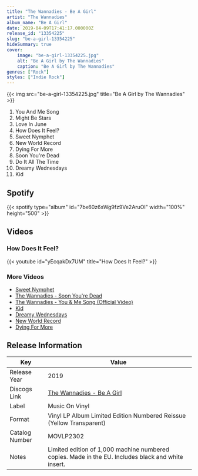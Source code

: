 ```yaml
---
title: "The Wannadies - Be A Girl"
artist: "The Wannadies"
album_name: "Be A Girl"
date: 2019-04-09T17:41:17.000000Z
release_id: "13354225"
slug: "be-a-girl-13354225"
hideSummary: true
cover:
    image: "be-a-girl-13354225.jpg"
    alt: "Be A Girl by The Wannadies"
    caption: "Be A Girl by The Wannadies"
genres: ["Rock"]
styles: ["Indie Rock"]
---
```


{{< img src="be-a-girl-13354225.jpg" title="Be A Girl by The Wannadies" >}}

<!-- section break -->

1. You And Me Song
2. Might Be Stars
3. Love In June
4. How Does It Feel?
5. Sweet Nymphet
6. New World Record
7. Dying For More
8. Soon You're Dead
9. Do It All The Time
10. Dreamy Wednesdays
11. Kid

<!-- section break -->


## Spotify
{{< spotify type="album" id="7bx60z6sWg9fz9Ve2AruOI" width="100%" height="500" >}}



## Videos
### How Does It Feel?
{{< youtube id="yEcqakDx7UM" title="How Does It Feel?" >}}<br>

### More Videos

- [Sweet Nymphet](https://www.youtube.com/watch?v=LBXwXV5JOI4)
- [The Wannadies - Soon You're Dead](https://www.youtube.com/watch?v=bqLDG3jwqOc)
- [The Wannadies - You & Me Song (Official Video)](https://www.youtube.com/watch?v=t_e_45Szprk)
- [Kid](https://www.youtube.com/watch?v=bnKqpUSJDLg)
- [Dreamy Wednesdays](https://www.youtube.com/watch?v=czQ89hceOwE)
- [New World Record](https://www.youtube.com/watch?v=tj_cyhf1zWI)
- [Dying For More](https://www.youtube.com/watch?v=Mc8PaR7YKdI)


## Release Information
|  Key           | Value                                                |
| ---------------| ---------------------------------------------------- |
| Release Year   | 2019                                   |
| Discogs Link   | [The Wannadies - Be A Girl](https://www.discogs.com/release/13354225-The-Wannadies-Be-A-Girl) |
| Label          | Music On Vinyl |
| Format         | Vinyl LP Album Limited Edition Numbered Reissue (Yellow Transparent) |
| Catalog Number | MOVLP2302 |
| Notes | Limited edition of 1,000 machine numbered copies. Made in the EU. Includes black and white insert. |